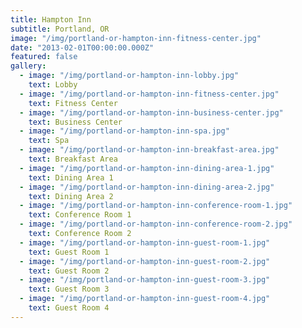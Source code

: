 ```yaml
---
title: Hampton Inn
subtitle: Portland, OR
image: "/img/portland-or-hampton-inn-fitness-center.jpg"
date: "2013-02-01T00:00:00.000Z"
featured: false
gallery:
  - image: "/img/portland-or-hampton-inn-lobby.jpg"
    text: Lobby
  - image: "/img/portland-or-hampton-inn-fitness-center.jpg"
    text: Fitness Center
  - image: "/img/portland-or-hampton-inn-business-center.jpg"
    text: Business Center
  - image: "/img/portland-or-hampton-inn-spa.jpg"
    text: Spa
  - image: "/img/portland-or-hampton-inn-breakfast-area.jpg"
    text: Breakfast Area
  - image: "/img/portland-or-hampton-inn-dining-area-1.jpg"
    text: Dining Area 1
  - image: "/img/portland-or-hampton-inn-dining-area-2.jpg"
    text: Dining Area 2
  - image: "/img/portland-or-hampton-inn-conference-room-1.jpg"
    text: Conference Room 1
  - image: "/img/portland-or-hampton-inn-conference-room-2.jpg"
    text: Conference Room 2
  - image: "/img/portland-or-hampton-inn-guest-room-1.jpg"
    text: Guest Room 1
  - image: "/img/portland-or-hampton-inn-guest-room-2.jpg"
    text: Guest Room 2
  - image: "/img/portland-or-hampton-inn-guest-room-3.jpg"
    text: Guest Room 3
  - image: "/img/portland-or-hampton-inn-guest-room-4.jpg"
    text: Guest Room 4
---
```

